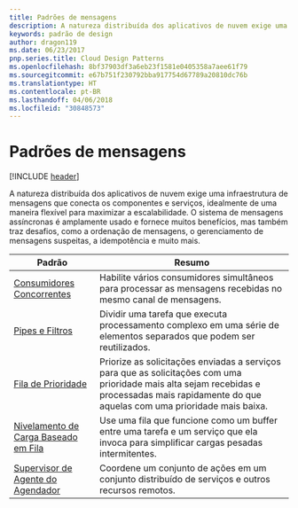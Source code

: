 ```yaml
---
title: Padrões de mensagens
description: A natureza distribuída dos aplicativos de nuvem exige uma infraestrutura de mensagens que conecta os componentes e serviços, idealmente de uma maneira flexível para maximizar a escalabilidade. O sistema de mensagens assíncronas é amplamente usado e fornece muitos benefícios, mas também traz desafios, como a ordenação de mensagens, o gerenciamento de mensagens suspeitas, a idempotência e muito mais.
keywords: padrão de design
author: dragon119
ms.date: 06/23/2017
pnp.series.title: Cloud Design Patterns
ms.openlocfilehash: 8bf37903df3a6eb23f1581e0405358a7aee61f79
ms.sourcegitcommit: e67b751f230792bba917754d67789a20810dc76b
ms.translationtype: HT
ms.contentlocale: pt-BR
ms.lasthandoff: 04/06/2018
ms.locfileid: "30848573"
---
```

# <a name="messaging-patterns"></a>Padrões de mensagens

[!INCLUDE [header](../../_includes/header.md)]

A natureza distribuída dos aplicativos de nuvem exige uma infraestrutura de mensagens que conecta os componentes e serviços, idealmente de uma maneira flexível para maximizar a escalabilidade. O sistema de mensagens assíncronas é amplamente usado e fornece muitos benefícios, mas também traz desafios, como a ordenação de mensagens, o gerenciamento de mensagens suspeitas, a idempotência e muito mais.


|                            Padrão                             |                                                                        Resumo                                                                         |
|----------------------------------------------------------------|--------------------------------------------------------------------------------------------------------------------------------------------------------|
|        [Consumidores Concorrentes](../competing-consumers.md)        |                            Habilite vários consumidores simultâneos para processar as mensagens recebidas no mesmo canal de mensagens.                            |
|          [Pipes e Filtros](../pipes-and-filters.md)          |                       Dividir uma tarefa que executa processamento complexo em uma série de elementos separados que podem ser reutilizados.                        |
|             [Fila de Prioridade](../priority-queue.md)             | Priorize as solicitações enviadas a serviços para que as solicitações com uma prioridade mais alta sejam recebidas e processadas mais rapidamente do que aquelas com uma prioridade mais baixa. |
|  [Nivelamento de Carga Baseado em Fila](../queue-based-load-leveling.md)  |              Use uma fila que funcione como um buffer entre uma tarefa e um serviço que ela invoca para simplificar cargas pesadas intermitentes.               |
| [Supervisor de Agente do Agendador](../scheduler-agent-supervisor.md) |                              Coordene um conjunto de ações em um conjunto distribuído de serviços e outros recursos remotos.                              |

